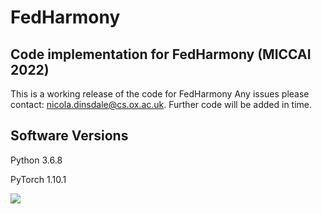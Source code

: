 # FedHarmony
## Code implementation for FedHarmony (MICCAI 2022)

This is a working release of the code for FedHarmony Any issues please contact: nicola.dinsdale@cs.ox.ac.uk. Further code will be added in time.

Software Versions 
-----------------
Python 3.6.8

PyTorch 1.10.1

![](https://github.com/FedHarmony/figures/mygif.gif)

